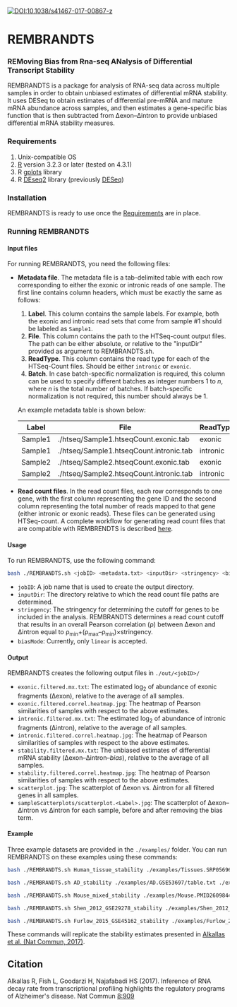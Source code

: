 [![DOI:10.1038/s41467-017-00867-z](https://zenodo.org/badge/DOI/DOI-10.1038/s41467-017-00867-z.svg)](https://doi.org/10.1038/s41467-017-00867-z)

# REMBRANDTS

### REMoving Bias from Rna-seq ANalysis of Differential Transcript Stability

REMBRANDTS is a package for analysis of RNA-seq data across multiple samples in order to obtain unbiased estimates of differential mRNA stability. It uses DESeq to obtain estimates of differential pre-mRNA and mature mRNA abundance across samples, and then estimates a gene-specific bias function that is then subtracted from &Delta;exon–&Delta;intron to provide unbiased differential mRNA stability measures.

### Requirements

1. Unix-compatible OS
2. [R](https://www.r-project.org/) version 3.2.3 or later (tested on 4.3.1)
3. R [gplots](https://cran.r-project.org/web/packages/gplots/index.html) library
4. R [DEseq2](https://bioconductor.org/packages/release/bioc/html/DESeq2.html) library (previously [DESeq](http://bioconductor.org/packages/release/bioc/html/DESeq.html))

### Installation

REMBRANDTS is ready to use once the [Requirements](#requirements) are in place.

### Running REMBRANDTS


#### Input files

For running REMBRANDTS, you need the following files:

* **Metadata file**. The metadata file is a tab-delimited table with each row corresponding to either the exonic or intronic reads of one sample. The first line contains column headers, which must be exactly the same as follows:
	1. **Label**. This column contains the sample labels. For example, both the exonic and intronic read sets that come from sample #1 should be labeled as `Sample1`.
	2. **File**. This column contains the path to the HTSeq-count output files. The path can be either absolute, or relative to the "inputDir" provided as argument to REMBRANDTS.sh.
	3. **ReadType**. This column contains the read type for each of the HTSeq-Count files. Should be either `intronic` or `exonic`.
	4. **Batch**. In case batch-specific normalization is required, this column can be used to specify different batches as integer numbers 1 to *n*, where *n* is the total number of batches. If batch-specific normalization is not required, this number should always be 1.

  An example metadata table is shown below:
  
  | Label   | File                                    | ReadType | Batch |
  | ------- | --------------------------------------- | -------- | ----- |
  | Sample1 | ./htseq/Sample1.htseqCount.exonic.tab   | exonic   | 1     |
  | Sample1 | ./htseq/Sample1.htseqCount.intronic.tab | intronic | 1     |
  | Sample2 | ./htseq/Sample2.htseqCount.exonic.tab   | exonic   | 1     |
  | Sample2 | ./htseq/Sample2.htseqCount.intronic.tab | intronic | 1     |

* **Read count files**. In the read count files, each row corresponds to one gene, with the first column representing the gene ID and the second column representing the total number of reads mapped to that gene (either intronic or exonic reads). These files can be generated using HTSeq-count. A complete workflow for generating read count files that are compatible with REMBRENDTS is described [here](https://github.com/csglab/CRIES).

#### Usage

To run REMBRANDTS, use the following command:

```bash
bash ./REMBRANDTS.sh <jobID> <metadata.txt> <inputDir> <stringency> <biasMode>
```
* `jobID`: A job name that is used to create the output directory.
* `inputDir`: The directory relative to which the read count file paths are determined.
* `stringency`: The stringency for determining the cutoff for genes to be included in the analysis. REMBRANDTS determines a read count cutoff that results in an overall Pearson correlation (&rho;) between &Delta;exon and &Delta;intron equal to &rho;<sub>min</sub>+(&rho;<sub>max</sub>–&rho;<sub>min</sub>)×stringency.
* `biasMode`: Currently, only `linear` is accepted.

#### Output

REMBRANDTS creates the following output files in `./out/<jobID>/`

* `exonic.filtered.mx.txt`: The estimated log<sub>2</sub> of abundance of exonic fragments (&Delta;exon), relative to the average of all samples.
* `exonic.filtered.correl.heatmap.jpg`: The heatmap of Pearson similarities of samples with respect to the above estimates.
* `intronic.filtered.mx.txt`: The estimated log<sub>2</sub> of abundance of intronic fragments (&Delta;intron), relative to the average of all samples.
* `intronic.filtered.correl.heatmap.jpg`: The heatmap of Pearson similarities of samples with respect to the above estimates.
* `stability.filtered.mx.txt`: The unbiased estimates of differential mRNA stability (&Delta;exon–&Delta;intron–*bias*), relative to the average of all samples.
* `stability.filtered.correl.heatmap.jpg`: The heatmap of Pearson similarities of samples with respect to the above estimates.
* `scatterplot.jpg`: The scatterplot of &Delta;exon vs. &Delta;intron for all filtered genes in all samples.
* `sampleScatterplots/scatterplot.<Label>.jpg`: The scatterplot of &Delta;exon–&Delta;intron vs &Delta;intron for each sample, before and after removing the bias term.


#### Example

Three example datasets are provided in the `./examples/` folder. You can run REMBRANDTS on these examples using these commands:
```bash
bash ./REMBRANDTS.sh Human_tissue_stability ./examples/Tissues.SRP056969/table.txt ./examples/Tissues.SRP056969 0.99 linear
```
```bash
bash ./REMBRANDTS.sh AD_stability ./examples/AD.GSE53697/table.txt ./examples/AD.GSE53697 0.7 linear
```
```bash
bash ./REMBRANDTS.sh Mouse_mixed_stability ./examples/Mouse.PMID26098447/table.txt ./examples/Mouse.PMID26098447 0.99 linear
```
```bash
bash ./REMBRANDTS.sh Shen_2012_GSE29278_stability ./examples/Shen_2012_GSE29278_counts/table.txt ./examples/Shen_2012_GSE29278_counts 0.99 linear
```
```bash
bash ./REMBRANDTS.sh Furlow_2015_GSE45162_stability ./examples/Furlow_2015_GSE45162_counts/table.txt ./examples/Furlow_2015_GSE45162_counts 0.99 linear
```
These commands will replicate the stability estimates presented in [Alkallas et al. (Nat Commun, 2017)](https://www.nature.com/articles/s41467-017-00867-z).

## Citation
Alkallas R, Fish L, Goodarzi H, Najafabadi HS (2017). Inference of RNA decay rate from transcriptional profiling highlights the regulatory programs of Alzheimer's disease. Nat Commun [8:909](https://www.nature.com/articles/s41467-017-00867-z)
